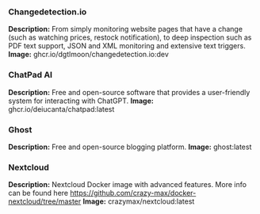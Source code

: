 
### Changedetection.io
**Description:** From simply monitoring website pages that have a change (such as watching prices, restock notification), to deep inspection such as PDF text support, JSON and XML monitoring and extensive text triggers.
**Image:** ghcr.io/dgtlmoon/changedetection.io:dev

### ChatPad AI
**Description:** Free and open-source software that provides a user-friendly system for interacting with ChatGPT.
**Image:** ghcr.io/deiucanta/chatpad:latest

### Ghost
**Description:** Free and open-source blogging platform.
**Image:** ghost:latest

### Nextcloud
**Description:** Nextcloud Docker image with advanced features. More info can be found here https://github.com/crazy-max/docker-nextcloud/tree/master
**Image:** crazymax/nextcloud:latest


